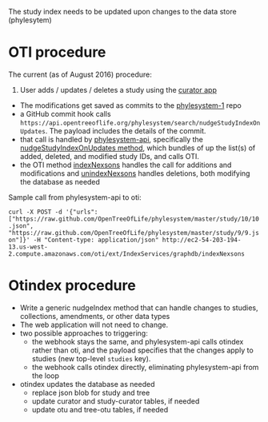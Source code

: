 The study index needs to be updated upon changes to the data store (phylesytem)

# OTI procedure

The current (as of August 2016) procedure:

1. User adds / updates / deletes a study using the [curator app](https://tree.opentreeoflife.org/curator)
* The modifications get saved as commits to the [phylesystem-1](https://github.com/OpenTreeOfLife/phylesystem-1) repo
* a GitHub commit hook calls `https://api.opentreeoflife.org/phylesystem/search/nudgeStudyIndexOnUpdates`. The payload includes the details of the commit.
* that call is handled by [phylesystem-api](https://github.com/OpenTreeOfLife/phylesystem-api), specifically the [nudgeStudyIndexOnUpdates method](https://github.com/OpenTreeOfLife/phylesystem-api/blob/56a0f3d531fb3e99a25f2cf4db65aad460d77806/controllers/search.py#L49), which bundles of up the list(s) of added, deleted, and modified study IDs, and calls OTI.
* the OTI method [indexNexsons](https://github.com/OpenTreeOfLife/oti/blob/c4c83101edef0748b72af90e6ef20e76fab5d8eb/src/main/java/org/opentree/oti/plugins/IndexServices.java#L87) handles the call for additions and modifications and [unindexNexsons](https://github.com/OpenTreeOfLife/oti/blob/c4c83101edef0748b72af90e6ef20e76fab5d8eb/src/main/java/org/opentree/oti/plugins/IndexServices.java#L133) handles deletions, both modifying the database as needed

Sample call from phylesystem-api to oti:

`curl -X POST -d '{"urls": ["https://raw.github.com/OpenTreeOfLife/phylesystem/master/study/10/10.json", "https://raw.github.com/OpenTreeOfLife/phylesystem/master/study/9/9.json"]}' -H "Content-type: application/json" http://ec2-54-203-194-13.us-west-2.compute.amazonaws.com/oti/ext/IndexServices/graphdb/indexNexsons`

# Otindex procedure

* Write a generic nudgeIndex method that can handle changes to studies, collections, amendments, or other data types
* The web application will not need to change.
* two possible approaches to triggering:
  * the webhook stays the same, and phylesystem-api calls otindex rather than oti, and the payload specifies that the changes apply to studies (new top-level `studies` key).
  * the webhook calls otindex directly, eliminating phylesystem-api from the loop
* otindex updates the database as needed
  * replace json blob for study and tree
  * update curator and study-curator tables, if needed
  * update otu and tree-otu tables, if needed
